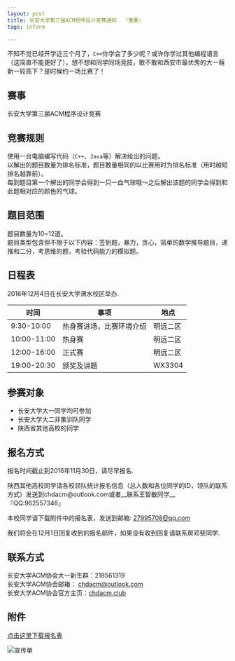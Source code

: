 ```yaml
---
layout: post
title: 长安大学第三届ACM程序设计竞赛通知  『重要』
tags: inform

---
```



不知不觉已经开学近三个月了，`C++`你学会了多少呢？或许你学过其他编程语言（这简直不能更好了），想不想和同学同场竞技，敢不敢和西安市最优秀的大一萌新一较高下？是时候约一场比赛了！  

## 赛事

长安大学第三届ACM程序设计竞赛  

## 竞赛规则  

使用一台电脑编写代码（`C++`、`Java`等）解决给出的问题。  
以解出的题目数量为排名标准，题目数量相同的以比赛用时为排名标准（用时越短排名越靠前）。  
每到题目第一个解出的同学会得到一只一血气球哦～之后解出该题的同学会得到和此题相对应的颜色的气球。  


## 题目范围  

题目数量为10~12道。  
题目类型包含但不限于以下内容：签到题，暴力，贪心，简单的数学推导题目，递推和二分，考思维的题，考验代码能力的模拟题。  

## 日程表   

2016年12月4日在长安大学渭水校区举办.  

| 时间 | 事项  | 地点 |
| -- | -- | -- |
| 9:30-10:00 | 热身赛进场，比赛环境介绍  | 明远二区 |
| 10:00-11:00  | 热身赛  | 明远二区 |
| 12:00-16:00 | 正式赛 | 明远二区 |
| 19:00-20:30 | 颁奖及讲题 | WX3304 |

## 参赛对象  

- 长安大学大一同学均可参加  
- 长安大学大二非集训队同学  
- 陕西省其他高校的同学   


## 报名方式  

报名时间截止到2016年11月30日，请尽早报名.  

陕西其他高校同学请各校领队统计报名信息（总人数和各位同学的ID，领队的联系方式）发送到chdacm@outlook.com或者__联系王智敏同学__『QQ:962557346』  

本校同学请下载附件中的报名表，发送到邮箱: 27995708@qq.com  

我们将会在12月1日回复收到的报名邮件，如果没有收到回复请联系房邓斐同学.  

## 联系方式  

长安大学ACM协会大一新生群：218561319  
长安大学ACM协会邮箱： chdacm@outlook.com  
长安大学ACM协会官方主页：[chdacm.club][3]  

## 附件

[点击这里下载报名表][2]  

![宣传单][1]

[1]:http://p1.bpimg.com/1949/81b56e438fc6836e.png
[2]:htpps://chdacm.github.io/file/长安大学第三届新生赛报名表.xls
[3]:http://chdacm.club



















